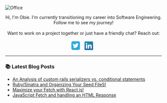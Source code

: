 ![Office](https://media-exp1.licdn.com/dms/image/C5616AQEZo1vlmcetvw/profile-displaybackgroundimage-shrink_350_1400/0/1636951765161?e=1643241600&v=beta&t=frPPAZ9IMRxU5pqv_MPXj4B2vS8GWsRuoBuRq_aD6Fo)

<div align="center">
<span>Hi, I'm Obie. I'm currently transitioning my career into Software Engineering. Follow me to see my journey!</span><br><br><span>Want to work on a project together or just have a friendly chat? Reach out:</span><br><br>
    <a href="Https://www.twitter.com/ObieMunoz" rel="noopener" target="_blank"><img height="30" src="./twitter.png"></a>&nbsp;&nbsp;
    <a href="https://www.linkedin.com/in/obedmunozjr/" rel="noopener" target="_blank"><img height="30" src="./linkedin.png"></a>&nbsp;&nbsp;
</div>

---

### 📚 Latest Blog Posts

<!-- BLOG-POST-LIST:START -->
- [An Analysis of custom rails serializers vs. conditional statements](https://obie.hashnode.dev/an-analysis-of-custom-rails-serializers-vs-conditional-statements)
- [Ruby/Sinatra and Organizing Your Seed FileS!](https://obie.hashnode.dev/rubysinatra-and-organizing-your-seed-files)
- [Maximize your Fetch with React.js!](https://obie.hashnode.dev/maximize-your-fetch-with-reactjs)
- [JavaScript Fetch and handling an HTML Response](https://obie.hashnode.dev/javascript-fetch-and-handling-an-html-response)
<!-- BLOG-POST-LIST:END -->
